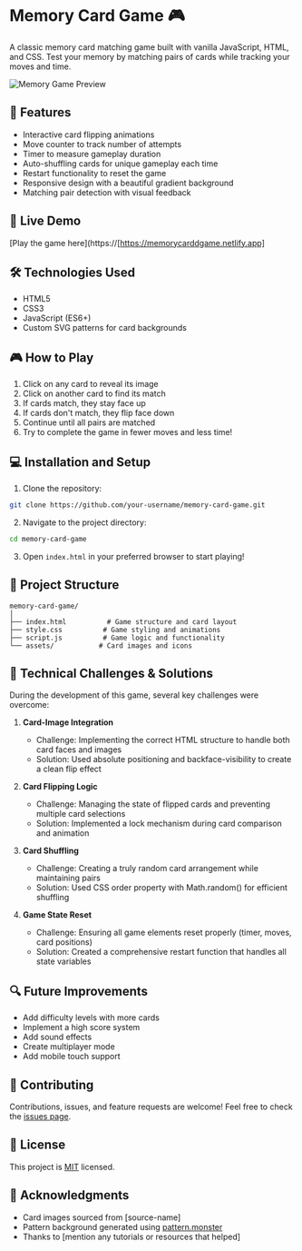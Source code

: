 # Memory Card Game 🎮

A classic memory card matching game built with vanilla JavaScript, HTML, and CSS. Test your memory by matching pairs of cards while tracking your moves and time.

![Memory Game Preview](https://raw.githubusercontent.com/username/memory-card-game/main/assets/preview.png)

## 🎯 Features

- Interactive card flipping animations
- Move counter to track number of attempts
- Timer to measure gameplay duration
- Auto-shuffling cards for unique gameplay each time
- Restart functionality to reset the game
- Responsive design with a beautiful gradient background
- Matching pair detection with visual feedback

## 🚀 Live Demo

[Play the game here](https://[https://memorycarddgame.netlify.app]

## 🛠️ Technologies Used

- HTML5
- CSS3
- JavaScript (ES6+)
- Custom SVG patterns for card backgrounds

## 🎮 How to Play

1. Click on any card to reveal its image
2. Click on another card to find its match
3. If cards match, they stay face up
4. If cards don't match, they flip face down
5. Continue until all pairs are matched
6. Try to complete the game in fewer moves and less time!

## 💻 Installation and Setup

1. Clone the repository:
```bash
git clone https://github.com/your-username/memory-card-game.git
```

2. Navigate to the project directory:
```bash
cd memory-card-game
```

3. Open `index.html` in your preferred browser to start playing!

## 🎨 Project Structure

```
memory-card-game/
│
├── index.html          # Game structure and card layout
├── style.css          # Game styling and animations
├── script.js          # Game logic and functionality
└── assets/           # Card images and icons
```

## 🔧 Technical Challenges & Solutions

During the development of this game, several key challenges were overcome:

1. **Card-Image Integration**
   - Challenge: Implementing the correct HTML structure to handle both card faces and images
   - Solution: Used absolute positioning and backface-visibility to create a clean flip effect

2. **Card Flipping Logic**
   - Challenge: Managing the state of flipped cards and preventing multiple card selections
   - Solution: Implemented a lock mechanism during card comparison and animation

3. **Card Shuffling**
   - Challenge: Creating a truly random card arrangement while maintaining pairs
   - Solution: Used CSS order property with Math.random() for efficient shuffling

4. **Game State Reset**
   - Challenge: Ensuring all game elements reset properly (timer, moves, card positions)
   - Solution: Created a comprehensive restart function that handles all state variables

## 🔍 Future Improvements

- Add difficulty levels with more cards
- Implement a high score system
- Add sound effects
- Create multiplayer mode
- Add mobile touch support

## 🤝 Contributing

Contributions, issues, and feature requests are welcome! Feel free to check the [issues page](https://github.com/your-username/memory-card-game/issues).

## 📝 License

This project is [MIT](./LICENSE) licensed.

## 👏 Acknowledgments

- Card images sourced from [source-name]
- Pattern background generated using [pattern.monster](https://pattern.monster)
- Thanks to [mention any tutorials or resources that helped]
